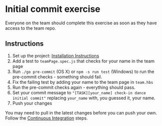 # Initial commit exercise

Everyone on the team should complete this exercise as soon as they have access to the team repo.

## Instructions

1. Set up the project: [Installation Instructions](https://github.com/twlevelup/watch_edition/wiki/Installation)
2. Add a test to ```teamPage.spec.js``` that checks for your name in the team page
3. Run ```./go pre-commit``` (OS X) or ```npm -s run test``` (Windows) to run the pre-commit checks - something should fail.
4. Fix the failing test by adding your name to the team page in ```team.hbs```
5. Run the pre-commit checks again - everything should pass.
6. Set your commit message to ```"[TASK][your_name] check-in dance initial commit"``` replacing ```your_name``` with, you guessed it, your name.
7. Push your changes

You may need to pull in the latest changes before you can push your own. Follow the [Continuous Integration](https://github.com/twlevelup/watch_edition#continuous-integration) steps.
